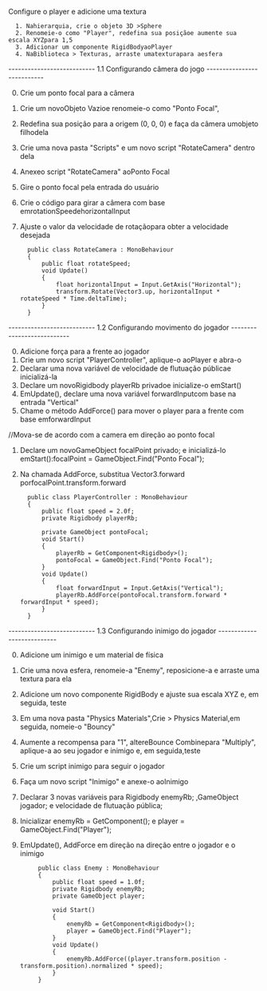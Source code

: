 Configure o player e adicione uma textura

      1. Nahierarquia, crie o objeto 3D >Sphere 
      2. Renomeie-o como "Player", redefina sua posiçãoe aumente sua escala XYZpara 1,5
      3. Adicionar um componente RigidBodyaoPlayer 
      4. NaBiblioteca > Texturas, arraste umatexturapara aesfera

--------------------------- 1.1 Configurando câmera do jogo  ---------------------------


0. Crie um ponto focal para a câmera
1. Crie um novoObjeto Vazioe renomeie-o como "Ponto Focal",
2. Redefina sua posição para a origem (0, 0, 0) e faça da câmera umobjeto filhodela
3. Crie uma nova pasta "Scripts" e um novo script "RotateCamera" dentro dela
4. Anexeo script "RotateCamera" aoPonto Focal


0. Gire o ponto focal pela entrada do usuário
1. Crie o código para girar a câmera com base emrotationSpeedehorizontalInput
2. Ajuste o valor da velocidade de rotaçãopara obter a velocidade desejada

         public class RotateCamera : MonoBehaviour
         {
             public float rotateSpeed;
             void Update()
             {
                 float horizontalInput = Input.GetAxis("Horizontal");
                 transform.Rotate(Vector3.up, horizontalInput * rotateSpeed * Time.deltaTime);
             }
         }


--------------------------- 1.2 Configurando movimento do jogador ---------------------------

0. Adicione força para a frente ao jogador
1. Crie um novo script "PlayerController", aplique-o aoPlayer e abra-o
2. Declarar uma nova variável de velocidade de flutuação públicae inicializá-la
3. Declare um novoRigidbody playerRb privadoe inicialize-o emStart()
4. EmUpdate(), declare uma nova variável forwardInputcom base na entrada "Vertical"
5. Chame o método AddForce() para mover o player para a frente com base emforwardInput

//Mova-se de acordo com a camera em direção ao ponto focal
1. Declare um novoGameObject focalPoint privado; e inicializá-lo emStart():focalPoint = GameObject.Find("Ponto Focal");
2. Na chamada AddForce, substitua Vector3.forward porfocalPoint.transform.forward


         public class PlayerController : MonoBehaviour
         {
             public float speed = 2.0f;
             private Rigidbody playerRb;

             private GameObject pontoFocal;
             void Start()
             {
                 playerRb = GetComponent<Rigidbody>();
                 pontoFocal = GameObject.Find("Ponto Focal");
             }
             void Update()
             {
                 float forwardInput = Input.GetAxis("Vertical");
                 playerRb.AddForce(pontoFocal.transform.forward * forwardInput * speed);
             }
         }

--------------------------- 1.3 Configurando inimigo do jogador ---------------------------

0. Adicione um inimigo e um material de física
1. Crie uma nova esfera, renomeie-a "Enemy", reposicione-a e arraste uma textura para ela
2. Adicione um novo componente RigidBody e ajuste sua escala XYZ e, em seguida, teste
3. Em uma nova pasta "Physics Materials",Crie > Physics Material,em seguida, nomeie-o "Bouncy"
4. Aumente a recompensa para "1", altereBounce Combinepara "Multiply", aplique-a ao seu jogador e inimigo e, em seguida,teste 


0. Crie um script inimigo para seguir o jogador
1. Faça um novo script "Inimigo" e anexe-o aoInimigo
2. Declarar 3 novas variáveis para Rigidbody enemyRb; ,GameObject jogador; e velocidade de flutuação pública;
3. Inicializar enemyRb = GetComponent<Rigidbody>(); e player = GameObject.Find("Player");
4. EmUpdate(), AddForce em direção na direção entre o jogador e o inimigo
   
   
   
            public class Enemy : MonoBehaviour
            {
                public float speed = 1.0f;
                private Rigidbody enemyRb;
                private GameObject player;

                void Start()
                {
                    enemyRb = GetComponent<Rigidbody>();
                    player = GameObject.Find("Player");
                }
                void Update()
                {
                    enemyRb.AddForce((player.transform.position - transform.position).normalized * speed);
                }
            }
